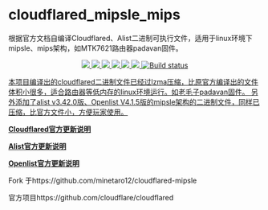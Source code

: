 # cloudflared_mipsle_mips
根据官方文档自编译Cloudflared、Alist二进制可执行文件，适用于linux环境下mipsle、mips架构，如MTK7621路由器padavan固件。 
<p align="center">
<a href="https://github.com/dearxjoe/cloudflared_mipsle_mips/releases"><img src="https://img.shields.io/github/downloads/dearxjoe/cloudflared_mipsle_mips/total">
<a href="https://github.com/dearxjoe/cloudflared_mipsle_mips/graphs/contributors"><img src="https://img.shields.io/github/contributors-anon/dearxjoe/cloudflared_mipsle_mips">
<a href="https://github.com/dearxjoe/cloudflared_mipsle_mips/releases/"><img src="https://img.shields.io/github/release/dearxjoe/cloudflared_mipsle_mips">
<a href="https://github.com/dearxjoe/cloudflared_mipsle_mips/issues"><img src="https://img.shields.io/github/issues-raw/dearxjoe/cloudflared_mipsle_mips">
<a href="https://github.com/dearxjoe/cloudflared_mipsle_mips/discussions"><img src="https://img.shields.io/github/discussions/dearxjoe/cloudflared_mipsle_mips">
<a href="GitHub repo size"><img src="https://img.shields.io/github/repo-size/dearxjoe/cloudflared_mipsle_mips?color=red&style=flat-square">
<a href="https://github.com/dearxjoe/cloudflared_mipsle_mips/actions?query=workflow%3ABuild"><img src="https://img.shields.io/github/actions/workflow/status/dearxjoe/cloudflared_mipsle_mips/build.yml?branch=main" alt="Build status">
</p>

本项目编译出的cloudflared二进制文件已经过lzma压缩，比原官方编译出的文件体积小很多，适合路由器等低内存的linux环境运行。如老毛子padavan固件。
另外添加了alist v3.42.0版、Openlist V4.1.5版的mipsle架构的二进制文件，同样已压缩，比官方文件小，方便玩家使用。
           
 **[Cloudflared官方更新说明](https://github.com/cloudflare/cloudflared/releases)**
 
 **[Alist官方更新说明](https://github.com/alist-org/alist/releases)**

 **[Openlist官方更新说明]([https://github.com/alist-org/alist/releases](https://github.com/OpenListTeam/OpenList/releases))**
 
Fork 于https://github.com/minetaro12/cloudflared-mipsle


官方项目https://github.com/cloudflare/cloudflared
